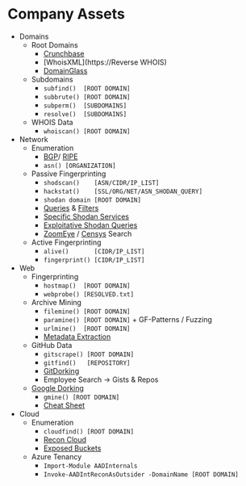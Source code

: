 # Company Assets
*   Domains
    *   Root Domains
        *   [Crunchbase](https://www.crunchbase.com/)
        *   [WhoisXML](https://Reverse WHOIS)
        *   [DomainGlass](https://domain.glass/)
    *   Subdomains
        *   `subfind()  [ROOT DOMAIN]`
        *   `subbrute() [ROOT DOMAIN]`
        *   `subperm()  [SUBDOMAINS]`
        *   `resolve()  [SUBDOMAINS]`
    *   WHOIS Data
        *   `whoiscan() [ROOT DOMAIN]`
*   Network
    *   Enumeration
        *   [BGP](https://bgp.he.net/)/ [RIPE](https://apps.db.ripe.net/db-web-ui/query?searchtext=)
        *   `asn() [ORGANIZATION]`
    *   Passive Fingerprinting
        *   `shodscan()    [ASN/CIDR/IP_LIST]`
        *   `hackstat()    [SSL/ORG/NET/ASN_SHODAN_QUERY]`
        *   `shodan domain [ROOT DOMAIN]`
        *   [Queries](https://github.com/jakejarvis/awesome-shodan-queries) & [Filters](https://www.shodan.io/search/filters)
        *   [Specific Shodan Services](https://github.com/random-robbie/My-Shodan-Scripts)
        *   [Exploitative Shodan Queries](https://github.com/HernanRodriguez1/Dorks-Shodan-2023)
        *   [ZoomEye](https://www.zoomeye.hk/) / [Censys](https://search.censys.io/) Search
    *   Active Fingerprinting
        *   `alive()       [CIDR/IP_LIST]`
        *   `fingerprint() [CIDR/IP_LIST]`
*   Web 
    *   Fingerprinting
        *   `hostmap()  [ROOT DOMAIN]`
        *   `webprobe() [RESOLVED.txt]`
    *   Archive Mining
        *   `filemine() [ROOT DOMAIN]`
        *   `paramine() [ROOT DOMAIN]` + GF-Patterns / Fuzzing
        *   `urlmine()  [ROOT DOMAIN]`
        *   [Metadata Extraction](https://github.com/dafthack/PowerMeta)
    *   GitHub Data
        *   `gitscrape() [ROOT DOMAIN]`
        *   `gitfind()   [REPOSITORY]`
        *   [GitDorking](https://raw.githubusercontent.com/Karanxa/Bug-Bounty-Wordlists/main/all-gitdorks.txt) 
        *   Employee Search → Gists & Repos
    *   [Google Dorking](https://github.com/cipher387/Dorks-collections-list)
        *   `gmine() [ROOT DOMAIN]`
        *   [Cheat Sheet](https://pentestbook.six2dez.com/recon/public-info-gathering#google)
*   Cloud
    *   Enumeration
        *   `cloudfind() [ROOT DOMAIN]`
        *   [Recon Cloud](https://recon.cloud)
        *   [Exposed Buckets](https://buckets.grayhatwarfare.com/)
    *   Azure Tenancy
        *   `Import-Module AADInternals`
        *   `Invoke-AADIntReconAsOutsider -DomainName [ROOT DOMAIN]`